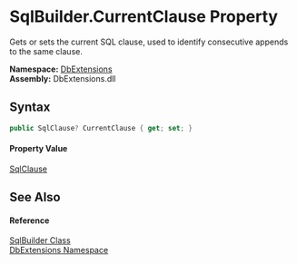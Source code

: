 SqlBuilder.CurrentClause Property
=================================
Gets or sets the current SQL clause, used to identify consecutive appends to the same clause.
  
**Namespace:** [DbExtensions][1]  
**Assembly:** DbExtensions.dll

Syntax
------

```csharp
public SqlClause? CurrentClause { get; set; }
```

#### Property Value
[SqlClause][2]

See Also
--------

#### Reference
[SqlBuilder Class][3]  
[DbExtensions Namespace][1]  

[1]: ../README.md
[2]: ../SqlClause/README.md
[3]: README.md